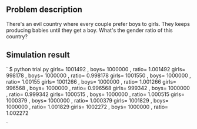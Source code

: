 ## Problem description

There's an evil country where every couple prefer boys to girls. 
They keeps producing babies until they get a boy. 
What's the gender ratio of this country?

## Simulation result
`
$ python trial.py
girls= 1001492 , boys= 1000000 , ratio= 1.001492
girls= 998178 , boys= 1000000 , ratio= 0.998178
girls= 1001550 , boys= 1000000 , ratio= 1.00155
girls= 1001266 , boys= 1000000 , ratio= 1.001266
girls= 996568 , boys= 1000000 , ratio= 0.996568
girls= 999342 , boys= 1000000 , ratio= 0.999342
girls= 1000515 , boys= 1000000 , ratio= 1.000515
girls= 1000379 , boys= 1000000 , ratio= 1.000379
girls= 1001829 , boys= 1000000 , ratio= 1.001829
girls= 1002272 , boys= 1000000 , ratio= 1.002272

`

